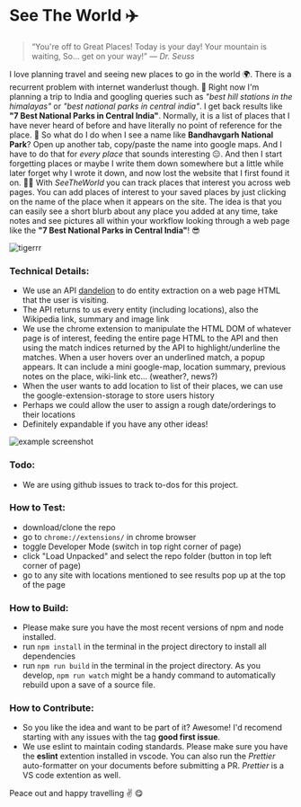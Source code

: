 # See The World :airplane:

> “You're off to Great Places!
> Today is your day!
> Your mountain is waiting,
> So... get on your way!” 
*― Dr. Seuss*

I love planning travel and seeing new places to go in the world :earth_africa:. There is a recurrent problem with internet wanderlust though. :grimacing: Right now I'm planning a trip to India and googling queries such as *"best hill stations in the himalayas"* or *"best national parks in central india"*. I get back results like **"7 Best National Parks in Central India"**. Normally, it is a list of places that I have never heard of before and have literally no point of reference for the place. :hear_no_evil: So what do I do when I see a name like **Bandhavgarh National Park**? Open up another tab, copy/paste the name into google maps. And I have to do that for *every place* that sounds interesting :expressionless:. And then I start forgetting places or maybe I write them down somewhere but a little while later forget why I wrote it down, and now lost the website that I first found it on. :man_facepalming: With *SeeTheWorld* you can track places that interest you across web pages. You can add places of interest to your saved places by just clicking on the name of the place when it appears on the site. The idea is that you can easily see a short blurb about any place you added at any time, take notes and see pictures all within your workflow looking through a web page like the **"7 Best National Parks in Central India"**! :sunglasses:

![tigerrr](https://travel-blog.waytoindia.com/wp-content/uploads/Kanger-Ghati-National-Park.jpg)

### Technical Details:
- We use an API [dandelion](https://dandelion.eu/docs/api/datatxt/nex/v1/) to do entity extraction on a web page HTML that the user is visiting.
- The API returns to us every entity (including locations), also the Wikipedia link, summary and image link
- We use the chrome extension to manipulate the HTML DOM of whatever page is of interest, feeding the entire page HTML to the API and then using the match indices returned by the API to highlight/underline the matches. When a user hovers over an underlined match, a popup appears. It can include a mini google-map, location summary, previous notes on the place, wiki-link etc... (weather?, news?)
- When the user wants to add location to list of their places, we can use the google-extension-storage to store users history
- Perhaps we could allow the user to assign a rough date/orderings to their locations
- Definitely expandable if you have any other ideas!


![example screenshot](assets/readme_example.png)

### Todo:
- We are using github issues to track to-dos for this project.

### How to Test:
- download/clone the repo
- go to ```chrome://extensions/``` in chrome browser
- toggle Developer Mode (switch in top right corner of page)
- click "Load Unpacked" and select the repo folder (button in top left corner of page)
- go to any site with locations mentioned to see results pop up at the top of the page

### How to Build:
- Please make sure you have the most recent versions of npm and node installed.
- run ```npm install``` in the terminal in the project directory to install all dependencies
- run ```npm run build``` in the terminal in the project directory. As you develop, ```npm run watch``` might be a handy command to automatically rebuild upon a save of a source file.

### How to Contribute:
- So you like the idea and want to be part of it? Awesome! I'd recomend starting with any issues with the tag **good first issue**.
- We use eslint to maintain coding standards. Please make sure you have the **eslint** extention installed in vscode. You can also run the *Prettier* auto-formatter on your documents before submitting a PR. *Prettier* is a VS code extention as well.

Peace out and happy travelling :v: :yum:
